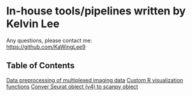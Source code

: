 # In-house tools/pipelines written by Kelvin Lee
Any questions, please contact me:  
https://github.com/KaWingLee9

## Table of Contents
[Data preprocessing of multiplexed imaging data](https://github.com/KaWingLee9/in_house_tools/tree/main/multiplexed_images_pipeline)
[Custom R visualization functions](https://github.com/KaWingLee9/in_house_tools/tree/main/visulization)
[Conver Seurat object (v4) to scanpy object](https://github.com/KaWingLee9/in_house_tools/tree/main/Seurat2Scanpy)
